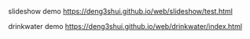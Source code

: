 slideshow demo
https://deng3shui.github.io/web/slideshow/test.html


drinkwater demo
https://deng3shui.github.io/web/drinkwater/index.html
